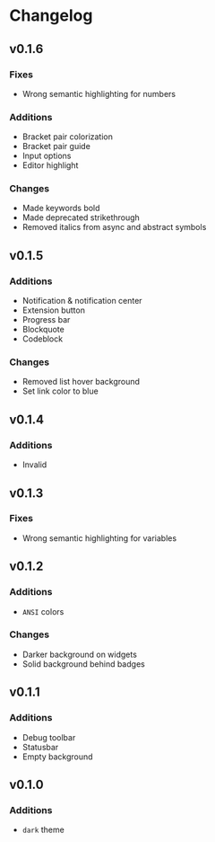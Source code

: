 # Changelog
## v0.1.6
### Fixes
* Wrong semantic highlighting for numbers

### Additions
* Bracket pair colorization
* Bracket pair guide
* Input options
* Editor highlight

### Changes
* Made keywords bold
* Made deprecated strikethrough
* Removed italics from async and abstract symbols

## v0.1.5
### Additions
* Notification & notification center
* Extension button
* Progress bar
* Blockquote
* Codeblock

### Changes
* Removed list hover background
* Set link color to blue

## v0.1.4
### Additions
* Invalid

## v0.1.3
### Fixes
* Wrong semantic highlighting for variables

## v0.1.2
### Additions
* `ANSI` colors

### Changes
* Darker background on widgets
* Solid background behind badges

## v0.1.1
### Additions
* Debug toolbar
* Statusbar
* Empty background

## v0.1.0
### Additions
* `dark` theme